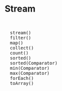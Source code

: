 # Stream

<pre>


  stream()
  filter()
  map()
  collect()
  count()
  sorted()
  sorted(Comparator)
  min(Comparator)
  max(Comparator)
  forEach()
  toArray()
 

<code>
